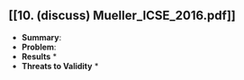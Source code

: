## [[10. (discuss) Mueller_ICSE_2016.pdf]]
* **Summary**:
* **Problem**:
* **Results**
	* 
* **Threats to Validity**
	* 
